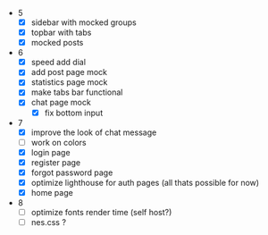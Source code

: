 - 5
  - [x] sidebar with mocked groups
  - [x] topbar with tabs
  - [x] mocked posts
- 6
  - [x] speed add dial
  - [x] add post page mock
  - [x] statistics page mock
  - [x] make tabs bar functional
  - [x] chat page mock
    - [x] fix bottom input
- 7
  - [x] improve the look of chat message
  - [ ] work on colors
  - [x] login page
  - [x] register page
  - [x] forgot password page
  - [x] optimize lighthouse for auth pages (all thats possible for now)
  - [x] home page
- 8
  - [ ] optimize fonts render time (self host?)
  - [ ] nes.css ?